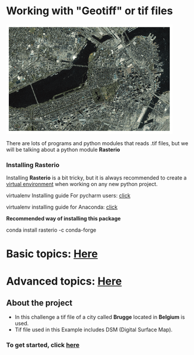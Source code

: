 # Working with "Geotiff" or tif files

![boston-tiff.gif](pics/boston-tiff.gif)

There are lots of programs and python modules that reads .tif files, but we will be talking about a python module **Rasterio**

### Installing Rasterio

Installing **Rasterio** is a bit tricky, but it is always recommended to create a [virtual environment](https://docs.python.org/3/tutorial/venv.html) when working on any new python project.

virtualenv Installing guide For pycharm users: [click](https://www.jetbrains.com/help/pycharm/creating-virtual-environment.html)

virtualenv installing guide for Anaconda: [click](https://wiki.math.ntnu.no/_media/anaconda/navigator-create-environment.png)

**Recommended way of installing this package**

conda install rasterio -c conda-forge

# Basic topics: [Here](https://rasterio.readthedocs.io/en/latest/quickstart.html)

# Advanced topics: [Here](https://rasterio.readthedocs.io/en/latest/topics/index.html#)

## About the project

- In this challenge a tif file of a city called **Brugge** located in **Belgium** is used.
- Tif file used in this Example includes DSM (Digital Surface Map).


### To get started, click [here](https://github.com/Idreesqbal/GeoTif3DPlot/blob/master/GeoTif3DModel.ipynb)
